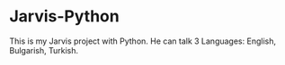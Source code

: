 # Jarvis-Python
This is my Jarvis project with Python. He can talk 3 Languages: English, Bulgarish, Turkish.
